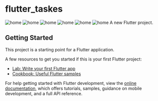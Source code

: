 # flutter_taskes
![home](/assest/img/loginNew.png)
![home](/assest/img/signup.png)
![home](/assest/img/instagram.png)
![home](/assest/img/instaP.png)
![home](/assest/img/home.png)
![home](/assest/img/task1.png)
A new Flutter project.

## Getting Started

This project is a starting point for a Flutter application.

A few resources to get you started if this is your first Flutter project:

- [Lab: Write your first Flutter app](https://docs.flutter.dev/get-started/codelab)
- [Cookbook: Useful Flutter samples](https://docs.flutter.dev/cookbook)

For help getting started with Flutter development, view the
[online documentation](https://docs.flutter.dev/), which offers tutorials,
samples, guidance on mobile development, and a full API reference.
